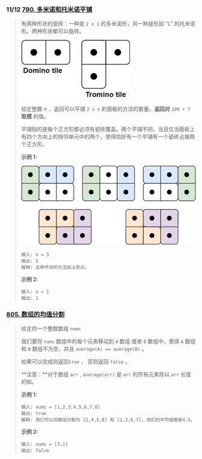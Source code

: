 ### 11/12 [790. 多米诺和托米诺平铺](https://leetcode.cn/problems/domino-and-tromino-tiling/)

> 有两种形状的瓷砖：一种是 `2 x 1` 的多米诺形，另一种是形如 "L" 的托米诺形。两种形状都可以旋转。
>
> <img src="../Resources/lc-domino.jpg" alt="img" style="zoom:80%;" />
>
> 给定整数 n ，返回可以平铺 `2 x n` 的面板的方法的数量。**返回对** `109 + 7` **取模** 的值。
>
> 平铺指的是每个正方形都必须有瓷砖覆盖。两个平铺不同，当且仅当面板上有四个方向上的相邻单元中的两个，使得恰好有一个平铺有一个瓷砖占据两个正方形。
>
> **示例 1:**
>
> <img src="../Resources/lc-domino1.jpg" alt="img" style="zoom:67%;" />
>
> ```
> 输入: n = 3
> 输出: 5
> 解释: 五种不同的方法如上所示。
> ```
>
> **示例 2:**
>
> ```
> 输入: n = 1
> 输出: 1
> ```

### [805. 数组的均值分割](https://leetcode.cn/problems/split-array-with-same-average/)

> 给定你一个整数数组 `nums`
>
> 我们要将 `nums` 数组中的每个元素移动到 `A` 数组 或者 `B` 数组中，使得 `A` 数组和 `B` 数组不为空，并且 `average(A) == average(B)` 。
>
> 如果可以完成则返回`true` ， 否则返回 `false` 。
>
> **注意：**对于数组 `arr` ,  `average(arr)` 是 `arr` 的所有元素除以 `arr` 长度的和。
>
> **示例 1:**
>
> ```
> 输入: nums = [1,2,3,4,5,6,7,8]
> 输出: true
> 解释: 我们可以将数组分割为 [1,4,5,8] 和 [2,3,6,7], 他们的平均值都是4.5。
> ```
>
> **示例 2:**
>
> ```
> 输入: nums = [3,1]
> 输出: false
> ```

